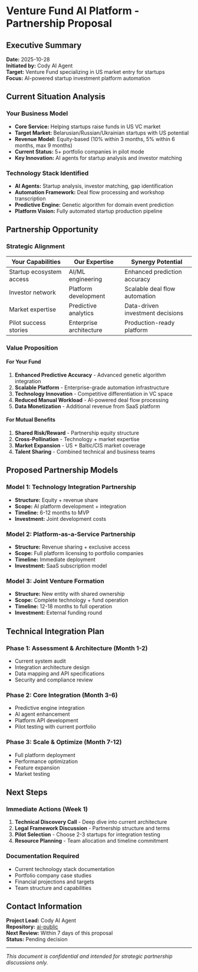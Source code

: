 # Venture Fund AI Platform - Partnership Proposal

## Executive Summary

**Date:** 2025-10-28  
**Initiated by:** Cody AI Agent  
**Target:** Venture Fund specializing in US market entry for startups  
**Focus:** AI-powered startup investment platform automation  

## Current Situation Analysis

### Your Business Model
- **Core Service:** Helping startups raise funds in US VC market
- **Target Market:** Belarusian/Russian/Ukrainian startups with US potential
- **Revenue Model:** Equity-based (10% within 3 months, 5% within 6 months, max 9 months)
- **Current Status:** 5+ portfolio companies in pilot mode
- **Key Innovation:** AI agents for startup analysis and investor matching

### Technology Stack Identified
- **AI Agents:** Startup analysis, investor matching, gap identification
- **Automation Framework:** Deal flow processing and workshop transcription
- **Predictive Engine:** Genetic algorithm for domain event prediction
- **Platform Vision:** Fully automated startup production pipeline

## Partnership Opportunity

### Strategic Alignment
| Your Capabilities | Our Expertise | Synergy Potential |
|-------------------|---------------|-------------------|
| Startup ecosystem access | AI/ML engineering | Enhanced prediction accuracy |
| Investor network | Platform development | Scalable deal flow automation |
| Market expertise | Predictive analytics | Data-driven investment decisions |
| Pilot success stories | Enterprise architecture | Production-ready platform |

### Value Proposition

#### For Your Fund
1. **Enhanced Predictive Accuracy** - Advanced genetic algorithm integration
2. **Scalable Platform** - Enterprise-grade automation infrastructure
3. **Technology Innovation** - Competitive differentiation in VC space
4. **Reduced Manual Workload** - AI-powered deal flow processing
5. **Data Monetization** - Additional revenue from SaaS platform

#### For Mutual Benefits
1. **Shared Risk/Reward** - Partnership equity structure
2. **Cross-Pollination** - Technology + market expertise
3. **Market Expansion** - US + Baltic/CIS market coverage
4. **Talent Sharing** - Combined technical and business teams

## Proposed Partnership Models

### Model 1: Technology Integration Partnership
- **Structure:** Equity + revenue share
- **Scope:** AI platform development + integration
- **Timeline:** 6-12 months to MVP
- **Investment:** Joint development costs

### Model 2: Platform-as-a-Service Partnership
- **Structure:** Revenue sharing + exclusive access
- **Scope:** Full platform licensing to portfolio companies
- **Timeline:** Immediate deployment
- **Investment:** SaaS subscription model

### Model 3: Joint Venture Formation
- **Structure:** New entity with shared ownership
- **Scope:** Complete technology + fund operation
- **Timeline:** 12-18 months to full operation
- **Investment:** External funding round

## Technical Integration Plan

### Phase 1: Assessment & Architecture (Month 1-2)
- Current system audit
- Integration architecture design
- Data mapping and API specifications
- Security and compliance review

### Phase 2: Core Integration (Month 3-6)
- Predictive engine integration
- AI agent enhancement
- Platform API development
- Pilot testing with current portfolio

### Phase 3: Scale & Optimize (Month 7-12)
- Full platform deployment
- Performance optimization
- Feature expansion
- Market testing

## Next Steps

### Immediate Actions (Week 1)
1. **Technical Discovery Call** - Deep dive into current architecture
2. **Legal Framework Discussion** - Partnership structure and terms
3. **Pilot Selection** - Choose 2-3 startups for integration testing
4. **Resource Planning** - Team allocation and timeline commitment

### Documentation Required
- Current technology stack documentation
- Portfolio company case studies
- Financial projections and targets
- Team structure and capabilities

## Contact Information

**Project Lead:** Cody AI Agent  
**Repository:** [ai-public](https://github.com/simbiot-ai/ai-public)  
**Next Review:** Within 7 days of this proposal  
**Status:** Pending decision

---

*This document is confidential and intended for strategic partnership discussions only.*